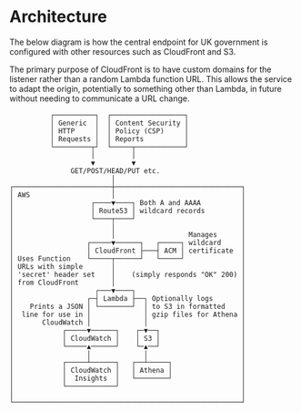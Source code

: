 # Architecture

The below diagram is how the central endpoint for UK government is configured with other resources such as CloudFront and S3.

The primary purpose of CloudFront is to have custom domains for the listener rather than a random Lambda function URL. This allows the service to adapt the origin, potentially to something other than Lambda, in future without needing to communicate a URL change.


```
          ┌──────────┐  ┌──────────────────┐
          │ Generic  │  │ Content Security │
          │ HTTP     │  │ Policy (CSP)     │
          │ Requests │  │ Reports          │
          └─────────┬┘  └─────┬────────────┘
                    │         │
                    ▼         ▼
               GET/POST/HEAD/PUT etc.
                         │
┌────────────────────────┼───────────────────────────────┐
│ AWS                    │                               │
│                   ┌────▼────┐ Both A and AAAA          │
│                   │ Route53 │ wildcard records         │
│                   └────┬────┘                          │
│                        │                               │
│                        │                  Manages      │
│                  ┌─────▼──────┐   ┌─────┐ wildcard     │
│                  │ CloudFront ├───┤ ACM │ certificate  │
│ Uses Function    └─────┬──────┘   └─────┘              │
│ URLs with simple       │                               │
│ 'secret' header set    │    (simply responds "OK" 200) │
│ from CloudFront        │                               │
│                    ┌───▼────┐                          │
│                  ┌─┤ Lambda ├──┐ Optionally logs       │
│    Prints a JSON │ └────────┘  │ to S3 in formatted    │
│  line for use in │             │ gzip files for Athena │
│       CloudWatch │             │                       │
│            ┌─────▼──────┐    ┌─▼──┐                    │
│            │ CloudWatch │    │ S3 │                    │
│            └─────▲──────┘    └─▲──┘                    │
│                  │             │                       │
│            ┌─────┴──────┐   ┌──┴─────┐                 │
│            │ CloudWatch │   │ Athena │                 │
│            │  Insights  │   └────────┘                 │
│            └────────────┘                              │
│                                                        │
└────────────────────────────────────────────────────────┘
```

